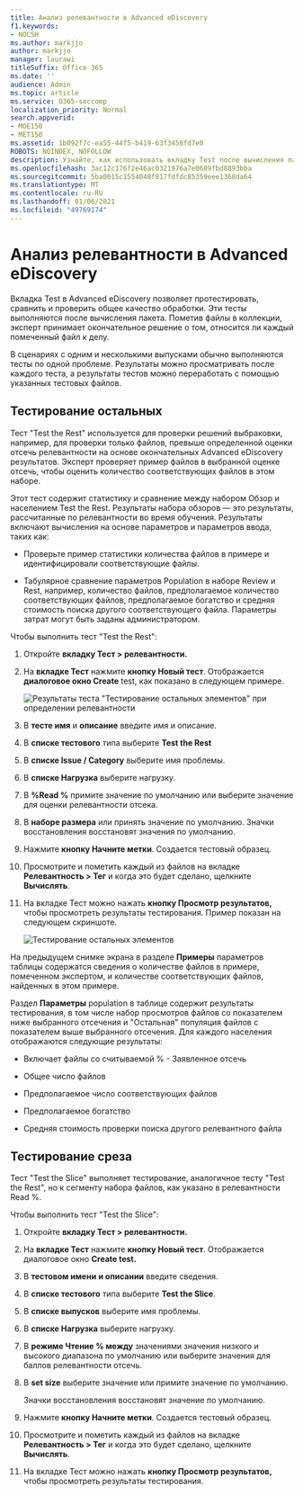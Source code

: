 ```yaml
---
title: Анализ релевантности в Advanced eDiscovery
f1.keywords:
- NOCSH
ms.author: markjjo
author: markjjo
manager: laurawi
titleSuffix: Office 365
ms.date: ''
audience: Admin
ms.topic: article
ms.service: O365-seccomp
localization_priority: Normal
search.appverid:
- MOE150
- MET150
ms.assetid: 1b092f7c-ea55-44f5-b419-63f3458fd7e0
ROBOTS: NOINDEX, NOFOLLOW
description: Узнайте, как использовать вкладку Test после вычисления пакета в Advanced eDiscovery для проверки, сравнения и проверки общего качества обработки.
ms.openlocfilehash: 3ac12c176f2e46ac0321976a7e0689fbd8893bba
ms.sourcegitcommit: 5ba0015c1554048f817fdfdc85359eee1368da64
ms.translationtype: MT
ms.contentlocale: ru-RU
ms.lasthandoff: 01/06/2021
ms.locfileid: "49769174"
---
```

# <a name="test-relevance-analysis-in-advanced-ediscovery"></a>Анализ релевантности в Advanced eDiscovery
  
Вкладка Test в Advanced eDiscovery позволяет протестировать, сравнить и проверить общее качество обработки. Эти тесты выполняются после вычисления пакета. Пометив файлы в коллекции, эксперт принимает окончательное решение о том, относится ли каждый помеченный файл к делу.
  
В сценариях с одним и несколькими выпусками обычно выполняются тесты по одной проблеме. Результаты можно просматривать после каждого теста, а результаты тестов можно переработать с помощью указанных тестовых файлов.
  
## <a name="testing-the-rest"></a>Тестирование остальных

Тест "Test the Rest" используется для проверки решений выбраковки, например, для проверки только файлов, превыше определенной оценки отсечь релевантности на основе окончательных Advanced eDiscovery результатов. Эксперт проверяет пример файлов в выбранной оценке отсечь, чтобы оценить количество соответствующих файлов в этом наборе.
  
Этот тест содержит статистику и сравнение между набором Обзор и населением Test the Rest. Результаты набора обзоров — это результаты, рассчитанные по релевантности во время обучения. Результаты включают вычисления на основе параметров и параметров ввода, таких как:
  
- Проверьте пример статистики количества файлов в примере и идентифицировали соответствующие файлы.

- Табулярное сравнение параметров Population в наборе Review и Rest, например, количество файлов, предполагаемое количество соответствующих файлов, предполагаемое богатство и средняя стоимость поиска другого соответствующего файла. Параметры затрат могут быть заданы администратором.

Чтобы выполнить тест "Test the Rest":

1. Откройте **вкладку Тест \> релевантности.**

2. На **вкладке Тест** нажмите **кнопку Новый тест**. Отображается **диалоговое окно Create** test, как показано в следующем примере.

    ![Результаты теста "Тестирование остальных элементов" при определении релевантности](../media/46e6898a-f929-4fd0-88d9-6f91d04b6ce2.png)
  
3. В **тесте имя** и **описание** введите имя и описание.

4. В **списке тестового** типа выберите **Test the Rest**

5. В **списке Issue / Category** выберите имя проблемы.

6. В **списке Нагрузка** выберите нагрузку. 

7. В **%Read %** примите значение по умолчанию или выберите значение для оценки релевантности отсека. 

8. В **наборе размера** или принять значение по умолчанию. Значки восстановления восстановят значения по умолчанию.

9. Нажмите **кнопку Начните метки**. Создается тестовый образец.

10. Просмотрите и пометить каждый из файлов на вкладке **Релевантность \> Тег** и когда это будет сделано, щелкните **Вычислять**.

11. На вкладке Тест можно нажать **кнопку Просмотр результатов,** чтобы просмотреть результаты тестирования. Пример показан на следующем скриншоте.

    ![Тестирование остальных элементов](../media/b95744a9-047d-4c29-992d-04fa7e58e58a.png)
  
На предыдущем снимке экрана в разделе **Примеры** параметров таблицы содержатся сведения о количестве файлов в примере, помеченном экспертом, и количестве соответствующих файлов, найденных в этом примере.
  
Раздел **Параметры** population в таблице содержит результаты тестирования, в том числе набор просмотров файлов со показателем ниже выбранного отсечения и "Остальная" популяция файлов с показателем выше выбранного отсечения. Для каждого населения отображаются следующие результаты:
  
- Включает файлы со считываемой % - Заявленное отсечь

- Общее число файлов

- Предполагаемое число соответствующих файлов

- Предполагаемое богатство

- Средняя стоимость проверки поиска другого релевантного файла

## <a name="testing-the-slice"></a>Тестирование среза

Тест "Test the Slice" выполняет тестирование, аналогичное тесту "Test the Rest", но к сегменту набора файлов, как указано в релевантности Read %.

Чтобы выполнить тест "Test the Slice":
  
1. Откройте **вкладку Тест \> релевантности.**

2. На **вкладке Тест** нажмите **кнопку Новый тест**. Отображается диалоговое окно **Create test.**

3. В **тестовом имени** **и описании** введите сведения.

4. В **списке тестового** типа выберите **Test the Slice**.

5. В **списке выпусков** выберите имя проблемы.

6. В **списке Нагрузка** выберите нагрузку.

7. В **режиме Чтение % между** значениями значения низкого и высокого диапазона по умолчанию или выберите значения для баллов релевантности отсечь.

8. В **set size** выберите значение или примите значение по умолчанию.

    Значки восстановления восстановят значение по умолчанию.

9. Нажмите **кнопку Начните метки**. Создается тестовый образец.

10. Просмотрите и пометить каждый из файлов на вкладке **Релевантность \> Тег** и когда это будет сделано, щелкните **Вычислять**.

11. На вкладке Тест можно нажать **кнопку Просмотр результатов,** чтобы просмотреть результаты тестирования.
